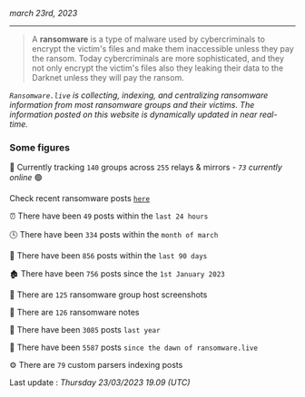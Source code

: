 _march 23rd, 2023_

---

> A **ransomware** is a type of malware used by cybercriminals to encrypt the victim's files and make them inaccessible unless they pay the ransom. Today cybercriminals are more sophisticated, and they not only encrypt the victim's files also they leaking their data to the Darknet unless they will pay the ransom.


_`Ransomware.live` is collecting, indexing, and centralizing ransomware information from most ransomware groups and their victims. The information posted on this website is dynamically updated in near real-time._

### Some figures 

🔎 Currently tracking `140` groups across `255` relays & mirrors - _`73` currently online_ 🟢

Check recent ransomware posts [`here`](recentposts.md)


⏰ There have been `49` posts within the `last 24 hours`

🕓 There have been `334` posts within the `month of march`

📅 There have been `856` posts within the `last 90 days`

🏚 There have been `756` posts since the `1st January 2023`

📸 There are `125` ransomware group host screenshots

📝 There are `126` ransomware notes

🚀 There have been `3085` posts `last year`

🐣 There have been `5587` posts `since the dawn of ransomware.live`

⚙️ There are `79` custom parsers indexing posts



Last update : _Thursday 23/03/2023 19.09 (UTC)_

